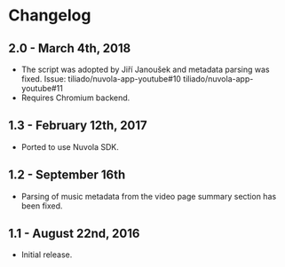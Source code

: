 Changelog
=========

2.0 - March 4th, 2018
---------------------

  * The script was adopted by Jiří Janoušek and metadata parsing was fixed.
    Issue: tiliado/nuvola-app-youtube#10 tiliado/nuvola-app-youtube#11
  * Requires Chromium backend.

1.3 - February 12th, 2017
-------------------------

  * Ported to use Nuvola SDK.

1.2 - September 16th
--------------------

  * Parsing of music metadata from the video page summary section has been fixed.

1.1 - August 22nd, 2016
-----------------------

  * Initial release.
